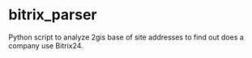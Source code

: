 # bitrix_parser

Python script to analyze 2gis base of site addresses to find out does a company use Bitrix24.
